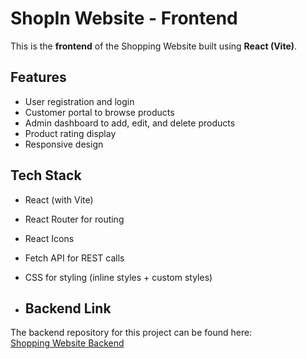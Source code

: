 # ShopIn Website - Frontend

This is the **frontend** of the Shopping Website built using **React (Vite)**.

## Features

- User registration and login
- Customer portal to browse products
- Admin dashboard to add, edit, and delete products
- Product rating display
- Responsive design

## Tech Stack

- React (with Vite)
- React Router for routing
- React Icons
- Fetch API for REST calls
- CSS for styling (inline styles + custom styles)

- ## Backend Link

The backend repository for this project can be found here:  
[Shopping Website Backend](<(https://github.com/riya8866/ShopIn-Backend)>)

